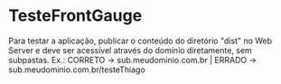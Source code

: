 # TesteFrontGauge

Para testar a aplicação, publicar o conteúdo do diretório "dist" no Web Server e deve ser acessível através do domínio diretamente, sem subpastas. Ex.: CORRETO -> sub.meudominio.com.br | ERRADO -> sub.meudominio.com.br/testeThiago
